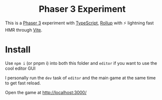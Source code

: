 <h1 align="center">
  <br>
  Phaser 3 Experiment
  <br>
</h1>

This is a [Phaser 3](https://github.com/photonstorm/phaser) experiment with [TypeScript](https://www.typescriptlang.org/), [Rollup](https://rollupjs.org) with ⚡️ lightning fast HMR through [Vite](https://vitejs.dev/).

# Install

Use `npm i` (or pnpm i) into both this folder and `editor` if you want to use the cool editor GUI

I personally run the `dev` task of `editor` and the main game at the same time to get fast reload.

Open the game at [http://localhost:3000/](http://localhost:3000/)

